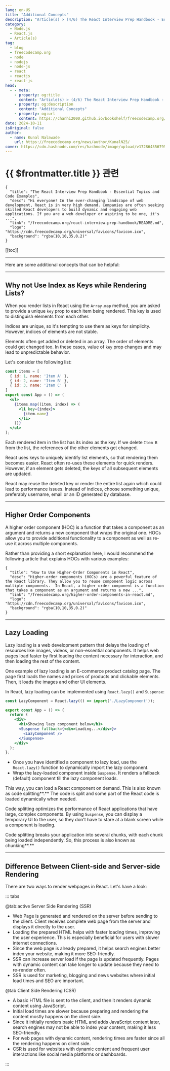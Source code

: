 ```yaml
---
lang: en-US
title: "Additional Concepts"
description: "Article(s) > (4/6) The React Interview Prep Handbook - Essential Topics and Code Examples" 
category:
  - Node.js
  - React.js
  - Article(s)
tag:
  - blog
  - freecodecamp.org
  - node
  - nodejs
  - node-js
  - react
  - reactjs
  - react-js
head:
  - - meta:
    - property: og:title
      content: "Article(s) > (4/6) The React Interview Prep Handbook - Essential Topics and Code Examples"
    - property: og:description
      content: "Additional Concepts"
    - property: og:url
      content: https://chanhi2000.github.io/bookshelf/freecodecamp.org/react-interview-prep-handbook/additional-concepts.html
date: 2024-10-11
isOriginal: false
author:
  - name: Kunal Nalawade
    url: https://freecodecamp.org/news/author/KunalN25/
cover: https://cdn.hashnode.com/res/hashnode/image/upload/v1728643567956/00c98d19-4694-4942-9ad2-d2f25bcf05c0.png
---
```


# {{ $frontmatter.title }} 관련

```component VPCard
{
  "title": "The React Interview Prep Handbook - Essential Topics and Code Examples",
  "desc": "Hi everyone! In the ever-changing landscape of web development, React is in very high demand. Companies are often seeking skilled React developers to build dynamic and engaging web applications. If you are a web developer or aspiring to be one, it's ...",
  "link": "/freecodecamp.org/react-interview-prep-handbook/README.md",
  "logo": "https://cdn.freecodecamp.org/universal/favicons/favicon.ico",
  "background": "rgba(10,10,35,0.2)"
}
```

[[toc]]

---

<SiteInfo
  name="The React Interview Prep Handbook - Essential Topics and Code Examples"
  desc="Hi everyone! In the ever-changing landscape of web development, React is in very high demand. Companies are often seeking skilled React developers to build dynamic and engaging web applications. If you are a web developer or aspiring to be one, it's ..."
  url="https://freecodecamp.org/news/react-interview-prep-handbook#heading-additional-concepts"
  logo="https://cdn.freecodecamp.org/universal/favicons/favicon.ico"
  preview="https://cdn.hashnode.com/res/hashnode/image/upload/v1728643567956/00c98d19-4694-4942-9ad2-d2f25bcf05c0.png"/>

Here are some additional concepts that can be helpful:

---

## Why not Use Index as Keys while Rendering Lists?

When you render lists in React using the `Array.map` method, you are asked to provide a unique `key` prop to each item being rendered. This key is used to distinguish elements from each other.

Indices are unique, so it's tempting to use them as keys for simplicity. However, indices of elements are not stable.

Elements often get added or deleted in an array. The order of elements could get changed too. In these cases, value of `key` prop changes and may lead to unpredictable behavior.

Let's consider the following list:

```jsx
const items = [
  { id: 1, name: 'Item A' },
  { id: 2, name: 'Item B' },
  { id: 3, name: 'Item C' }
]
export const App = () => (
  <ul>
    {items.map((item, index) => (
      <li key={index}>
        {item.name}
      </li>
    ))}
  </ul>
);
```

Each rendered item in the list has its index as the key. If we delete `Item B` from the list, the references of the other elements get changed.

React uses keys to uniquely identify list elements, so that rendering them becomes easier. React often re-uses these elements for quick renders. However, if an element gets deleted, the keys of all subsequent elements are updated.

React may reuse the deleted key or render the entire list again which could lead to performance issues. Instead of indices, choose something unique, preferably username, email or an ID generated by database.

---

## Higher Order Components

A higher order component (HOC) is a function that takes a component as an argument and returns a new component that wraps the original one. HOCs allow you to provide additional functionality to a component as well as re-use it across multiple components.

Rather than providing a short explanation here, I would recommend the following article that explains HOCs with various examples:

```component VPCard
{
  "title": "How to Use Higher-Order Components in React",
  "desc": "Higher-order components (HOCs) are a powerful feature of the React library. They allow you to reuse component logic across multiple components.  In React, a higher-order component is a function that takes a component as an argument and returns a new ...",
  "link": "/freecodecamp.org/higher-order-components-in-react.md",
  "logo": "https://cdn.freecodecamp.org/universal/favicons/favicon.ico",
  "background": "rgba(10,10,35,0.2)"
}
```

---

## Lazy Loading

Lazy loading is a web development pattern that delays the loading of resources like images, videos, or non-essential components. It helps web pages load faster by first loading the content necessary for interaction, and then loading the rest of the content.

One example of lazy loading is an E-commerce product catalog page. The page first loads the names and prices of products and clickable elements. Then, it loads the images and other UI elements.

In React, lazy loading can be implemented using `React.lazy()` and `Suspense`:

```jsx
const LazyComponent = React.lazy(() => import('./LazyComponent'));

export const App = () => {
  return (
    <div>
      <h1>Showing lazy component below</h1>
      <Suspense fallback={<div>Loading...</div>}>
        <LazyComponent />
      </Suspense>
    </div>
  );
};
```

- Once you have identified a component to lazy load, use the `React.lazy()` function to dynamically import the lazy component.
- Wrap the lazy-loaded component inside `Suspense`. It renders a fallback (default) component till the lazy component loads.

This way, you can load a React component on demand. This is also known as code splitting**.** The code is split and some part of the React code is loaded dynamically when needed.

Code splitting optimizes the performance of React applications that have large, complex components. By using `Suspense`, you can display a temporary UI to the user, so they don't have to stare at a blank screen while a component is loading.

Code splitting breaks your application into several chunks, with each chunk being loaded independently. So, this process is also known as chunking**.**

---

## Difference Between Client-side and Server-side Rendering

There are two ways to render webpages in React. Let's have a look:

::: tabs

@tab:active Server Side Rendering (SSR)

- Web Page is generated and rendered on the server before sending to the client. Client receives complete web page from the server and displays it directly to the user.
- Loading the prepared HTML helps with faster loading times, improving the user experience. This is especially beneficial for users with slower internet connections.
- Since the web page is already prepared, it helps search engines better index your website, making it more SEO-friendly.
- SSR can increase server load if the page is updated frequently. Pages with dynamic content can take longer to update because they need to re-render often.
- SSR is used for marketing, blogging and news websites where initial load times and SEO are important.

@tab Client Side Rendering (CSR)

- A basic HTML file is sent to the client, and then it renders dynamic content using JavaScript.
- Initial load times are slower because preparing and rendering the content mostly happens on the client side.
- Since it initially renders basic HTML and adds JavaScript content later, search engines may not be able to index your content, making it less SEO-friendly.
- For web pages with dynamic content, rendering times are faster since all the rendering happens on client side.
- CSR is used for websites with dynamic content and frequent user interactions like social media platforms or dashboards.

:::